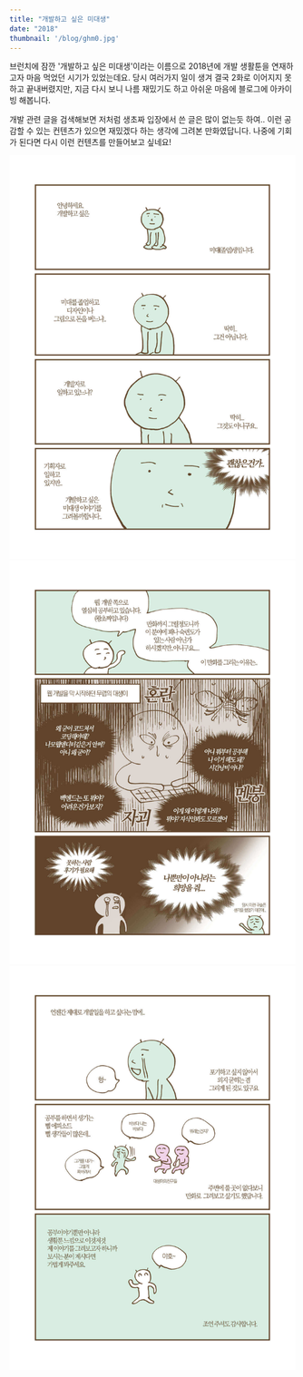 ```yaml
---
title: "개발하고 싶은 미대생"
date: "2018"
thumbnail: '/blog/ghm0.jpg'
---
```

브런치에 잠깐 '개발하고 싶은 미대생'이라는 이름으로 2018년에 개발 생활툰을 연재하고자 마음 먹었던 시기가 있었는데요. 당시 여러가지 일이 생겨 결국 2화로 이어지지 못하고 끝내버렸지만, 지금 다시 보니 나름 재밌기도 하고 아쉬운 마음에 블로그에 아카이빙 해봅니다.

개발 관련 글을 검색해보면 저처럼 생초짜 입장에서 쓴 글은 많이 없는듯 하여.. 이런 공감할 수 있는 컨텐츠가 있으면 재밌겠다 하는 생각에 그려본 만화였답니다. 나중에 기회가 된다면 다시 이런 컨텐츠를 만들어보고 싶네요!

![개하미 1페이지](/blog/ghm1.jpeg)
![개하미 2페이지](/blog/ghm2.jpeg)
![개하미 3페이지](/blog/ghm3.jpeg)